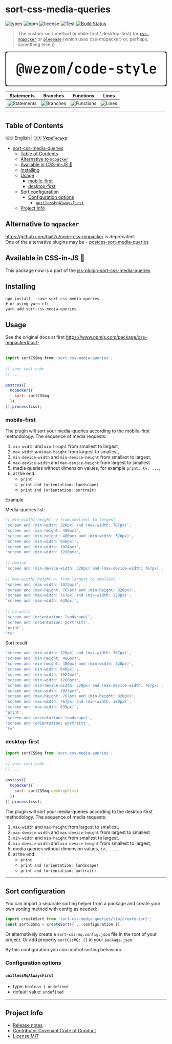 # sort-css-media-queries

![types](https://img.shields.io/badge/types-TypeScript-blue)
![npm](https://img.shields.io/badge/node-6.3.0-yellow.svg)
![license](https://img.shields.io/badge/License-MIT-orange.svg)
![Test](https://github.com/OlehDutchenko/sort-css-media-queries/workflows/Test/badge.svg)
[![Build Status](https://travis-ci.org/dutchenkoOleg/sort-css-media-queries.svg?branch=master)](https://travis-ci.org/dutchenkoOleg/sort-css-media-queries)

> The custom `sort` method (mobile-first / desktop-first) for [`css-mqpacker`](https://www.npmjs.com/package/css-mqpacker) or [`pleeease`](https://www.npmjs.com/package/pleeease) (which uses css-mqpacker) or, perhaps, something else ))

[![image](https://raw.githubusercontent.com/WezomCompany/code-style/main/assets/code-style-badge-white.svg)](https://github.com/WezomCompany/code-style)


| Statements                                                            | Branches                                                                    | Functions                                                            | Lines                                                            |
| --------------------------------------------------------------------- | --------------------------------------------------------------------------- | -------------------------------------------------------------------- | ---------------------------------------------------------------- |
| ![Statements](https://img.shields.io/badge/statements-95.68%25-brightgreen.svg) | ![Branches](https://img.shields.io/badge/branches-96.48%25-brightgreen.svg) | ![Functions](https://img.shields.io/badge/functions-100%25-brightgreen.svg) | ![Lines](https://img.shields.io/badge/lines-95.68%25-brightgreen.svg) |

---

##  Table of Contents

🇬🇧 English
|
[🇺🇦 Українська](https://github.com/OlehDutchenko/sort-css-media-queries/blob/master/README-UK.md)

- [sort-css-media-queries](#sort-css-media-queries)
	- [Table of Contents](#table-of-contents)
	- [Alternative to `mqpacker`](#alternative-to-mqpacker)
	- [Available in CSS-in-JS 🚀](#available-in-css-in-js-)
	- [Installing](#installing)
	- [Usage](#usage)
		- [mobile-first](#mobile-first)
		- [desktop-first](#desktop-first)
	- [Sort configuration](#sort-configuration)
		- [Configuration options](#configuration-options)
			- [`unitlessMqAlwaysFirst`](#unitlessmqalwaysfirst)
	- [Project Info](#project-info)

## Alternative to `mqpacker`

https://github.com/hail2u/node-css-mqpacker is deprecated.  
One of the alternative plugins may be - [postcss-sort-media-queries](https://github.com/solversgroup/postcss-sort-media-queries)

## Available in CSS-in-JS 🚀

This package now is a part of the [jss-plugin-sort-css-media-queries](https://www.npmjs.com/package/jss-plugin-sort-css-media-queries)

## Installing

```shell
npm install --save sort-css-media-queries
# or using yarn cli
yarn add sort-css-media-queries
```

## Usage

See the original docs at first https://www.npmjs.com/package/css-mqpacker#sort;

```js

import sortCSSmq from 'sort-css-media-queries';

// your cool code
// ...

postcss([
  mqpacker({
    sort: sortCSSmq
  })
]).process(css);

```

### mobile-first

The plugin will sort your media-queries according to the mobile-first methodology. The sequence of media requests:

1. `min-width` and `min-height`  from smallest to largest,
1. `max-width` and `max-height` from largest to smallest,
1. `min-device-width` and `min-device-height`  from smallest to largest,
1. `max-device-width` and `max-device-height` from largest to smallest
1. media queries without dimension values, for example `print, tv, ...`,
1. at the end:
	- `print`
	- `print and (orientation: landscape)`
	- `print and (orientation: portrait)`

Example

Media-queries list:

```js
// min-width/-height -> from smallest to largest
'screen and (min-width: 320px) and (max-width: 767px)',
'screen and (min-height: 480px)',
'screen and (min-height: 480px) and (min-width: 320px)',
'screen and (min-width: 640px)',
'screen and (min-width: 1024px)',
'screen and (min-width: 1280px)',

// device
'screen and (min-device-width: 320px) and (max-device-width: 767px)',

// max-width/-height <- from largest to smallest
'screen and (max-width: 1023px)',
'screen and (max-height: 767px) and (min-height: 320px)',
'screen and (max-width: 767px) and (min-width: 320px)',
'screen and (max-width: 639px)',

// no units
'screen and (orientation: landscape)',
'screen and (orientation: portrait)',
'print',
'tv'
```

Sort result:

```js
'screen and (min-width: 320px) and (max-width: 767px)',
'screen and (min-height: 480px)',
'screen and (min-height: 480px) and (min-width: 320px)',
'screen and (min-width: 640px)',
'screen and (min-width: 1024px)',
'screen and (min-width: 1280px)',
'screen and (min-device-width: 320px) and (max-device-width: 767px)',
'screen and (max-width: 1023px)',
'screen and (max-height: 767px) and (min-height: 320px)',
'screen and (max-width: 767px) and (min-width: 320px)',
'screen and (max-width: 639px)',
'print',
'screen and (orientation: landscape)',
'screen and (orientation: portrait)',
'tv'
```

### desktop-first

```js
import sortCSSmq from 'sort-css-media-queries';

// your cool code
// ...

postcss([
  mqpacker({
    sort: sortCSSmq.desktopFirst
  })
]).process(css);

```

The plugin will sort your media-queries according to the desktop-first methodology. The sequence of media requests:

1. `max-width` and `max-height` from largest to smallest,
1. `max-device-width` and `max-device-height` from largest to smallest
1. `min-width` and `min-height`  from smallest to largest,
1. `min-device-width` and `min-device-height`  from smallest to largest,
1. media queries without dimension values, `tv, ...`,
1. at the end:
	- `print`
	- `print and (orientation: landscape)`
	- `print and (orientation: portrait)`

---

## Sort configuration

You can import a separate sorting helper from a package
and create your own sorting method with config as needed:

```js
import createSort from 'sort-css-media-queries/lib/create-sort';
const sortCSSmq = createSort({ ...configuration });
```

Or alternatively create a `sort-css-mq.config.json` file in the root of your project.
Or add property `sortCssMQ: {}` in your `package.json`.

By this configuration you can control sorting behaviour.

### Configuration options

#### `unitlessMqAlwaysFirst`

- type: `boolean | undefined`
- default value: `undefined`

---

## Project Info

* [Release notes](https://github.com/OlehDutchenko/sort-css-media-queries/releases)
* [Contributor Covenant Code of Conduct](https://github.com/OlehDutchenko/sort-css-media-queries/blob/master/CODE_OF_CONDUCT.md)
* [License MIT](https://github.com/OlehDutchenko/sort-css-media-queries/blob/master/LICENSE)

